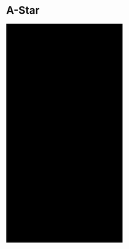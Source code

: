 # A-Star
 ![image](https://github.com/SecondDog/FlowerColoerPickerView/blob/master/screenShoot/Untitled.gif)
